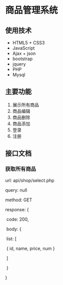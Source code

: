 # 商品管理系统

## 使用技术

* HTML5 + CSS3
* JavaScript
* Ajax + json
* bootstrap
* jquery
* PHP
* Mysql

## 主要功能

1. 展示所有商品
2. 商品编辑
3. 商品删除
4. 商品添加
5. 登录
6. 注册

## 接口文档

### 获取所有商品

url:  api/shop/select.php

query:  null

method: GET

response: {

​	code: 200,

​	body: {

​		list: [

​			{ id, name, price, num }

​		]

​	}

}